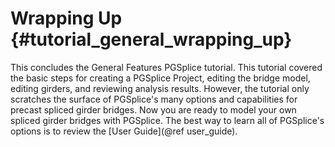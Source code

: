 Wrapping Up {#tutorial_general_wrapping_up}
==============================
This concludes the General Features PGSplice tutorial. This tutorial covered the basic steps for creating a PGSplice Project, editing the bridge model, editing girders,  and reviewing analysis results. However, the tutorial only scratches the surface of PGSplice's many options and capabilities for precast spliced girder bridges. Now you are ready to model your own spliced girder bridges with PGSplice. The best way to learn all of PGSplice's options is to review the [User Guide](@ref user_guide).

